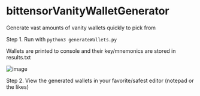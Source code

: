 # bittensorVanityWalletGenerator
Generate vast amounts of vanity wallets quickly to pick from

Step 1. Run with `python3 generateWallets.py`

Wallets are printed to console and their key/mnemonics are stored in results.txt

![image](https://github.com/user-attachments/assets/c5a22bcb-2498-4641-8e0e-c9b37970490f)

Step 2. View the generated wallets in your favorite/safest editor (notepad or the likes)

